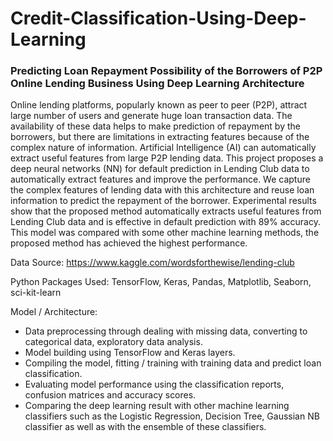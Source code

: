 # Credit-Classification-Using-Deep-Learning
### Predicting Loan Repayment Possibility of the Borrowers of P2P Online Lending Business Using Deep Learning Architecture

Online lending platforms, popularly known as peer to peer (P2P), attract large number of users and generate huge loan transaction data. The availability of these data helps to make prediction of repayment by the borrowers, but there are limitations in extracting features because of the complex nature of information. Artificial Intelligence (AI) can automatically extract useful features from large P2P lending data. This project proposes a deep neural networks (NN) for default prediction in Lending Club data to automatically extract features and improve the performance. We capture the complex features of lending data with this architecture and reuse loan information to predict the repayment of the borrower. Experimental results show that the proposed method automatically extracts useful features from Lending Club data and is effective in default prediction with 89% accuracy. This model was compared with some other machine learning methods, the proposed method has achieved the highest performance.

Data Source: https://www.kaggle.com/wordsforthewise/lending-club

Python Packages Used: TensorFlow, Keras, Pandas, Matplotlib, Seaborn, sci-kit-learn

Model / Architecture:
- Data preprocessing through dealing with missing data, converting to categorical data, exploratory data analysis.
- Model building using TensorFlow and Keras layers.
- Compiling the model, fitting / training with training data and predict loan classification.
- Evaluating model performance using the classification reports, confusion matrices and accuracy scores.
- Comparing the deep learning result with other machine learning classifiers such as the Logistic Regression, Decision Tree, Gaussian NB classifier as well as with the ensemble of these classifiers.
